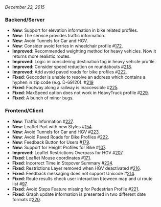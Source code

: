 *December 22, 2015*

### Backend/Server

-  **New**: Support for elevation information in bike related profiles.
-  **New**: The service provides traffic information.
-  **New**: Avoid Tunnels for Car and HGV.
-  **New**: Consider avoid ferries in wheelchair profile #[172](https://github.com/GIScience/openrouteservice/issues/172). 
-  **Improved**: Recommended weighting method for heavy vehicles. Now it returns more realistic routes.
-  **Improved**: Logic in considering destination tag in heavy vehicle profile.
-  **Improved**: Consider speed reduction on roundabouts  #[218](https://github.com/GIScience/openrouteservice/issues/218).
-  **Improved**: Add avoid paved roads for bike profiles #[222](https://github.com/GIScience/openrouteservice/issues/222).
-  **Fixed**: Geocoder is unable to resolve an address which contains a hyphen in zip code (e.g. D-69120). #[219](https://github.com/GIScience/openrouteservice/issues/219)
-  **Fixed**: Footway along a railway is inaccessible #[225](https://github.com/GIScience/openrouteservice/issues/225).
-  **Fixed**: MaxSpeed option does not work in HeavyTruck profile #[229](https://github.com/GIScience/openrouteservice/issues/229).
-  **Fixed**: A bunch of minor bugs.

### Frontend/Client 

-  **New**: Traffic Information #[227](https://github.com/GIScience/openrouteservice/issues/227).
-  **New**: Leaflet Port with new Styles #[154](https://github.com/GIScience/openrouteservice/issues/154).
-  **New**: Avoid Tunnels for Car and HGV #[223](https://github.com/GIScience/openrouteservice/issues/223).
-  **New**: Avoid Paved Roads for Bike Profiles #[222](https://github.com/GIScience/openrouteservice/issues/222).
-  **New**: Feedback Button for Users #[179](https://github.com/GIScience/openrouteservice/issues/179).
-  **New**: Support for Height Profiles for Bike #[107](https://github.com/GIScience/openrouteservice/issues/107).
-  **Improved**: Leaflet Restrictions Overpass for HGV #[207](https://github.com/GIScience/openrouteservice/pull/207).
-  **Fixed**: Leaflet Mouse coordinates #[171](https://github.com/GIScience/openrouteservice/issues/236).
-  **Fixed**: Incorrect Time in Stopover Summary #[224](https://github.com/GIScience/openrouteservice/issues/224).
-  **Fixed**: Restrictions Layer removed when HGV deactivated #[216](https://github.com/GIScience/openrouteservice/issues/216).
-  **Fixed**: Feedback messaging does not support Unicode #[214](https://github.com/GIScience/openrouteservice/issues/214).
-  **Fixed**: Route results check user interaction bteween map and ui route list #[97](https://github.com/GIScience/openrouteservice/issues/97).
-  **Fixed**: Avoid Steps Feature missing for Pedestrian Profile #[221](https://github.com/GIScience/openrouteservice/issues/221).
-  **Fixed**: Graph update information is presented in two different date formats #[220](https://github.com/GIScience/openrouteservice/issues/220).





